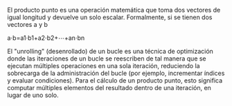 El producto punto es una operación matemática que toma dos vectores de igual longitud y devuelve un solo escalar. Formalmente, si se tienen dos vectores a y b

a⋅b=a1​⋅b1​+a2​⋅b2​+⋯+an​⋅bn

El "unrolling" (desenrollado) de un bucle es una técnica de optimización donde las iteraciones de un bucle se reescriben de tal manera que se ejecutan múltiples operaciones en una sola iteración, reduciendo la sobrecarga de la administración del bucle (por ejemplo, incrementar índices y evaluar condiciones). Para el cálculo de un producto punto, esto significa computar múltiples elementos del resultado dentro de una iteración, en lugar de uno solo.